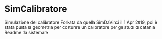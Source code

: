 # SimCalibratore
Simulazione del calibratore
Forkata da quella SimDaVinci il 1 Apr 2019, poi è stata pulita la geometria per costurire un calibratore per gli studi di catania
Readme da sistemare
